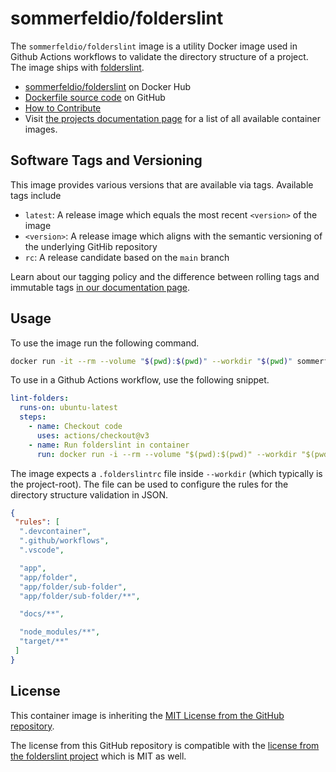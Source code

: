# sommerfeldio/folderslint

The `sommerfeldio/folderslint` image is a utility Docker image used in Github Actions workflows to validate the directory structure of a project. The image ships with [folderslint](https://www.npmjs.com/package/folderslint).

- [sommerfeldio/folderslint](https://hub.docker.com/r/sommerfeldio/folderslint) on Docker Hub
- [Dockerfile source code](https://github.com/sommerfeld-io/container-images/tree/main/components/folderslint) on GitHub
- [How to Contribute](https://github.com/sommerfeld-io/.github/blob/main/docs/contribute.md)
- Visit [the projects documentation page](https://sommerfeld-io.github.io/container-images) for a list of all available container images.

## Software Tags and Versioning

This image provides various versions that are available via tags. Available tags include

- `latest`: A release image which equals the most recent `<version>` of the image
- `<version>`: A release image which aligns with the semantic versioning of the underlying GitHib repository
- `rc`: A release candidate based on the `main` branch

Learn about our tagging policy and the difference between rolling tags and immutable tags [in our documentation page⁠](https://github.com/sommerfeld-io/.github/blob/main/docs/tags-and-versions.md).

## Usage

To use the image run the following command.

```bash
docker run -it --rm --volume "$(pwd):$(pwd)" --workdir "$(pwd)" sommerfeldio/folderslint:latest
```

To use in a Github Actions workflow, use the following snippet.

```yaml
lint-folders:
  runs-on: ubuntu-latest
  steps:
    - name: Checkout code
      uses: actions/checkout@v3
    - name: Run folderslint in container
      run: docker run -i --rm --volume "$(pwd):$(pwd)" --workdir "$(pwd)" sommerfeldio/folderslint:latest
```

The image expects a `.folderslintrc` file inside `--workdir` (which typically is the project-root). The file can be used to configure the rules for the directory structure validation in JSON.

```json
{
 "rules": [
  ".devcontainer",
  ".github/workflows",
  ".vscode",

  "app",
  "app/folder",
  "app/folder/sub-folder",
  "app/folder/sub-folder/**",

  "docs/**",

  "node_modules/**",
  "target/**"
 ]
}
```

## License

This container image is inheriting the [MIT License from the GitHub repository](https://sommerfeld-io.github.io/container-images/license).

The license from this GitHub repository is compatible with the [license from the folderslint project](https://github.com/denisraslov/folderslint/blob/master/LICENSE) which is MIT as well.

<!-- !    DO NOT EDIT DIRECTLY !!!!!                                          -->
<!-- !    File is auto-generated by pipeline                                   ->
<!-- !    Contents are based on README files in components/<THE_IMAGE> dir    -->
